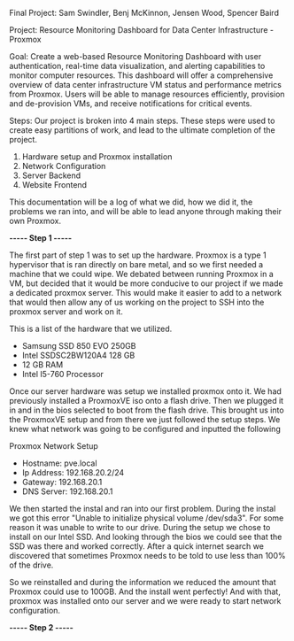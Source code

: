 Final Project: Sam Swindler, Benj McKinnon, Jensen Wood, Spencer Baird

Project:
Resource Monitoring Dashboard for Data Center Infrastructure - Proxmox

Goal:
Create a web-based Resource Monitoring Dashboard with user authentication, real-time data visualization, and alerting capabilities to monitor computer resources. This dashboard will offer a comprehensive overview of data center infrastructure VM status and performance metrics from Proxmox. Users will be able to manage resources efficiently, provision and de-provision VMs, and receive notifications for critical events.


Steps:
Our project is broken into 4 main steps. These steps were used to create easy partitions of work, and lead to the ultimate completion of the project.
1. Hardware setup and Proxmox installation
2. Network Configuration
3. Server Backend
4. Website Frontend

This documentation will be a log of what we did, how we did it, the problems we ran into, and will be able to lead anyone through making their own Proxmox.

**----- Step 1 -----**

The first part of step 1 was to set up the hardware. Proxmox is a type 1 hypervisor that is ran directly on bare metal, and so we first needed a machine that we could wipe. We debated between running Proxmox in a VM, but decided that it would be more conducive to our project if we made a dedicated proxmox server. This would make it easier to add to a network that would then allow any of us working on the project to SSH into the proxmox server and work on it. 

This is a list of the hardware that we utilized.
- Samsung SSD 850 EVO 250GB
- Intel SSDSC2BW120A4 128 GB
- 12 GB RAM
- Intel I5-760 Processor

Once our server hardware was setup we installed proxmox onto it. We had previously installed a ProxmoxVE iso onto a flash drive. Then we plugged it in and in the bios selected to boot from the flash drive. This brought us into the ProxmoxVE setup and from there we just followed the setup steps. We knew what network was going to be configured and inputted the following

Proxmox Network Setup

- Hostname: pve.local 
- Ip Address: 192.168.20.2/24
- Gateway: 192.168.20.1
- DNS Server: 192.168.20.1

We then started the instal and ran into our first problem. During the instal we got this error "Unable to initialize physical volume /dev/sda3". For some reason it was unable to write to our drive. During the setup we chose to install on our Intel SSD. And looking through the bios we could see that the SSD was there and worked correctly. After a quick internet search we discovered that sometimes Proxmox needs to be told to use less than 100% of the drive.

So we reinstalled and during the information we reduced the amount that Proxmox could use to 100GB. And the install went perfectly! And with that, proxmox was installed onto our server and we were ready to start network configuration.

**----- Step 2 -----**